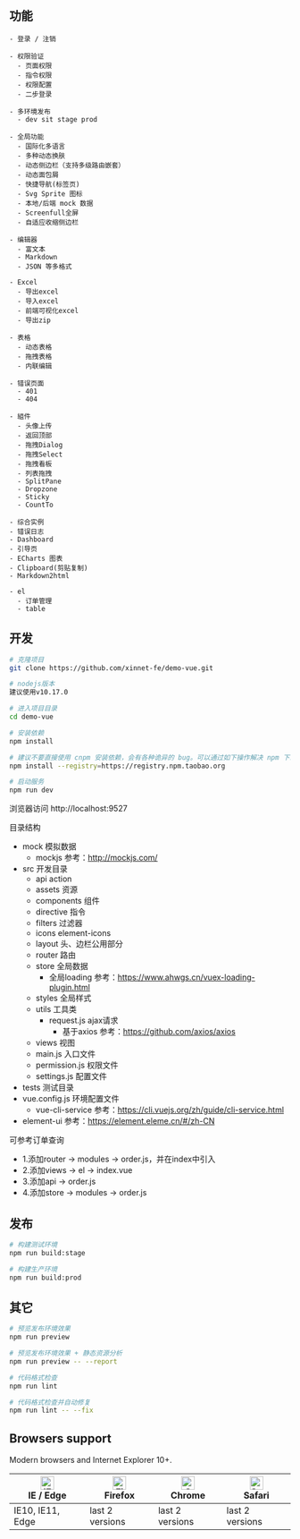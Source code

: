 ## 功能

```
- 登录 / 注销

- 权限验证
  - 页面权限
  - 指令权限
  - 权限配置
  - 二步登录

- 多环境发布
  - dev sit stage prod

- 全局功能
  - 国际化多语言
  - 多种动态换肤
  - 动态侧边栏（支持多级路由嵌套）
  - 动态面包屑
  - 快捷导航(标签页)
  - Svg Sprite 图标
  - 本地/后端 mock 数据
  - Screenfull全屏
  - 自适应收缩侧边栏

- 编辑器
  - 富文本
  - Markdown
  - JSON 等多格式

- Excel
  - 导出excel
  - 导入excel
  - 前端可视化excel
  - 导出zip

- 表格
  - 动态表格
  - 拖拽表格
  - 内联编辑

- 错误页面
  - 401
  - 404

- 組件
  - 头像上传
  - 返回顶部
  - 拖拽Dialog
  - 拖拽Select
  - 拖拽看板
  - 列表拖拽
  - SplitPane
  - Dropzone
  - Sticky
  - CountTo

- 综合实例
- 错误日志
- Dashboard
- 引导页
- ECharts 图表
- Clipboard(剪贴复制)
- Markdown2html

- el
  - 订单管理
  - table
```

## 开发

```bash
# 克隆项目
git clone https://github.com/xinnet-fe/demo-vue.git

# nodejs版本
建议使用v10.17.0

# 进入项目目录
cd demo-vue

# 安装依赖
npm install

# 建议不要直接使用 cnpm 安装依赖，会有各种诡异的 bug。可以通过如下操作解决 npm 下载速度慢的问题
npm install --registry=https://registry.npm.taobao.org

# 启动服务
npm run dev
```

浏览器访问 http://localhost:9527

目录结构
- mock 模拟数据
  - mockjs 参考：http://mockjs.com/
- src 开发目录
  - api action
  - assets 资源
  - components 组件
  - directive 指令
  - filters 过滤器
  - icons element-icons
  - layout 头、边栏公用部分
  - router 路由
  - store 全局数据
    - 全局loading 参考：https://www.ahwgs.cn/vuex-loading-plugin.html
  - styles 全局样式
  - utils 工具类
    - request.js ajax请求
      - 基于axios 参考：https://github.com/axios/axios
  - views 视图
  - main.js 入口文件
  - permission.js 权限文件
  - settings.js 配置文件
- tests 测试目录
- vue.config.js 环境配置文件
  - vue-cli-service 参考：https://cli.vuejs.org/zh/guide/cli-service.html
- element-ui 参考：https://element.eleme.cn/#/zh-CN

可参考订单查询
- 1.添加router -> modules -> order.js，并在index中引入
- 2.添加views -> el -> index.vue
- 3.添加api -> order.js
- 4.添加store -> modules -> order.js


## 发布

```bash
# 构建测试环境
npm run build:stage

# 构建生产环境
npm run build:prod
```

## 其它

```bash
# 预览发布环境效果
npm run preview

# 预览发布环境效果 + 静态资源分析
npm run preview -- --report

# 代码格式检查
npm run lint

# 代码格式检查并自动修复
npm run lint -- --fix
```

## Browsers support

Modern browsers and Internet Explorer 10+.

| [<img src="https://raw.githubusercontent.com/alrra/browser-logos/master/src/edge/edge_48x48.png" alt="IE / Edge" width="24px" height="24px" />](https://godban.github.io/browsers-support-badges/)</br>IE / Edge | [<img src="https://raw.githubusercontent.com/alrra/browser-logos/master/src/firefox/firefox_48x48.png" alt="Firefox" width="24px" height="24px" />](https://godban.github.io/browsers-support-badges/)</br>Firefox | [<img src="https://raw.githubusercontent.com/alrra/browser-logos/master/src/chrome/chrome_48x48.png" alt="Chrome" width="24px" height="24px" />](https://godban.github.io/browsers-support-badges/)</br>Chrome | [<img src="https://raw.githubusercontent.com/alrra/browser-logos/master/src/safari/safari_48x48.png" alt="Safari" width="24px" height="24px" />](https://godban.github.io/browsers-support-badges/)</br>Safari |
| --------- | --------- | --------- | --------- |
| IE10, IE11, Edge| last 2 versions| last 2 versions| last 2 versions
